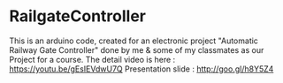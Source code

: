 # RailgateController
This is an arduino code, created for an electronic project "Automatic Railway Gate Controller" done by me & some of my classmates as our Project for a course.
The detail video is here : https://youtu.be/gEsIEVdwU7Q
Presentation slide : http://goo.gl/h8Y5Z4
